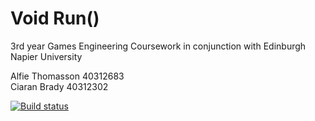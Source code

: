 # Void Run()
3rd year Games Engineering Coursework in conjunction with Edinburgh Napier University

Alfie Thomasson 40312683 <br />
Ciaran Brady 40312302

[![Build status](https://ci.appveyor.com/api/projects/status/wonbvd7r6sdcpuwl?svg=true)](https://ci.appveyor.com/project/alfiethomasson/void-run)

